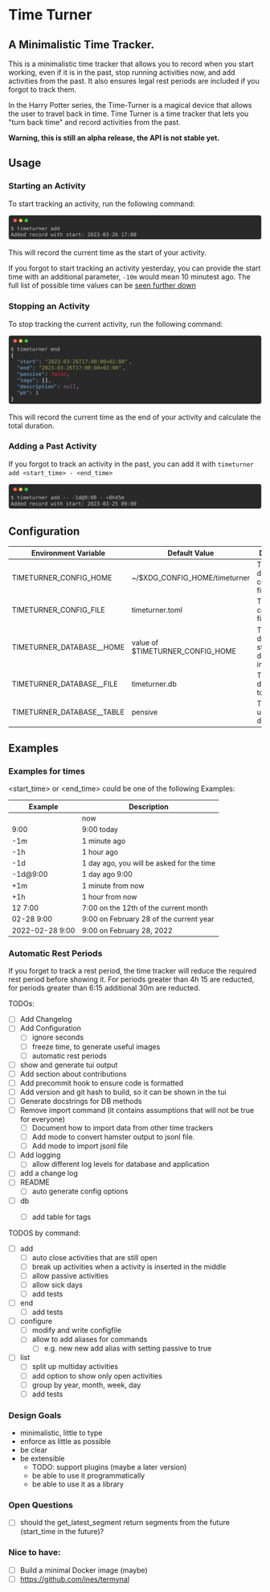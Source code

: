 Time Turner
===========

## A Minimalistic Time Tracker.

This is a minimalistic time tracker that allows you to record when you start working, even if it is in the past, stop running activities now, and add activities from the past. It also ensures legal rest periods are included if you forgot to track them.

In the Harry Potter series, the Time-Turner is a magical device that allows the user to travel back in time. Time Turner is a time tracker that lets you "turn back time" and record activities from the past.

**Warning, this is still an alpha release, the API is not stable yet.**

## Usage

### Starting an Activity

To start tracking an activity, run the following command:


![`timeturner add`](img/add.svg)

This will record the current time as the start of your activity.

If you forgot to start tracking an activity yesterday, you can provide the start time with an additional parameter, `-10m` would mean 10 minutest ago. The full list of possible time values can be [seen further down](#examples-for-times)

### Stopping an Activity

To stop tracking the current activity, run the following command:


![`timeturner end`](img/end.svg)


This will record the current time as the end of your activity and calculate the total duration.

### Adding a Past Activity

If you forgot to track an activity in the past, you can add it with `timeturner add <start_time> - <end_time>`

![`timeturner add -- -1d@9:00 - +8h45m`](img/add_past.svg)

## Configuration

| Environment Variable       | Default Value                    | Description                                  |
| -------------------------- | -------------------------------- | -------------------------------------------- |
| TIMETURNER_CONFIG_HOME     | ~/$XDG_CONFIG_HOME/timeturner    | The directory for configuration files.       |
| TIMETURNER_CONFIG_FILE     | timeturner.toml                  | The configuration file to use.               |
| TIMETURNER_DATABASE__HOME  | value of $TIMETURNER_CONFIG_HOME | The directory to store the database file in. |
| TIMETURNER_DATABASE__FILE  | timeturner.db                    | The database file to use.                    |
| TIMETURNER_DATABASE__TABLE | pensive                          | The table to use in the database.            |

## Examples

### Examples for times

<start_time> or <end_time> could be one of the following Examples:

| Example         | Description                               |
| --------------- | ----------------------------------------- |
|                 | now                                       |
| 9:00            | 9:00 today                                |
| -1m             | 1 minute ago                              |
| -1h             | 1 hour ago                                |
| -1d             | 1 day ago, you will be asked for the time |
| -1d@9:00        | 1 day ago 9:00                            |
| +1m             | 1 minute from now                         |
| +1h             | 1 hour from now                           |
| 12 7:00         | 7:00 on the 12th of the current month     |
| 02-28 9:00      | 9:00 on February 28 of the current year   |
| 2022-02-28 9:00 | 9:00 on February 28, 2022                 |



### Automatic Rest Periods

If you forget to track a rest period, the time tracker will reduce the required rest period before showing it. For periods greater than 4h 15 are reducted, for periods greater than 6:15 additional 30m are reducted.



TODOs:
- [ ] Add Changelog
- [ ] Add Configuration
  - [ ] ignore seconds
  - [ ] freeze time, to generate useful images
  - [ ] automatic rest periods
- [ ] show and generate tui output
- [ ] Add section about contributions
- [ ] Add precommit hook to ensure code is formatted
- [ ] Add version and git hash to build, so it can be shown in the tui
- [ ] Generate docstrings for DB methods
- [ ] Remove import command (it contains assumptions that will not be true for everyone)
  - [ ] Document how to import data from other time trackers
  - [ ] Add mode to convert hamster output to jsonl file.
  - [ ] Add mode to import jsonl file
- [ ] Add logging
  - [ ] allow different log levels for database and application
- [ ] add a change log
- [ ] README
  - [ ] auto generate config options
- [ ] db
  - [ ] add table for tags


TODOS by command:

- [ ] add
  - [ ] auto close activities that are still open
  - [ ] break up activities when a activity is inserted in the middle
  - [ ] allow passive activities
  - [ ] allow sick days
  - [ ] add tests
- [ ] end
  - [ ] add tests

- [ ] configure
  - [ ] modify and write configfile
  - [ ] allow to add aliases for commands
    - [ ] e.g. new new add alias with setting passive to true
- [ ] list
  - [ ] split up multiday activities
  - [ ] add option to show only open activities
  - [ ] group by year, month, week, day
  - [ ] add tests

### Design Goals

- minimalistic, little to type
- enforce as little as possible
- be clear
- be extensible
  - TODO: support plugins (maybe a later version)
  - be able to use it programmatically
  - be able to use it as a library


### Open Questions

- [ ] should the get_latest_segment return segments from the future (start_time in the future)?

### Nice to have:
- [ ] Build a minimal Docker image (maybe)
- [ ] https://github.com/ines/termynal
